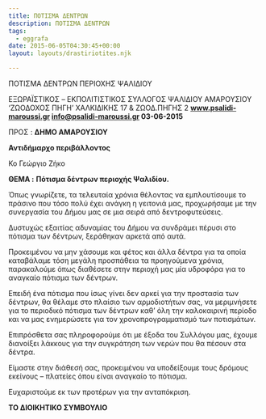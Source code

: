 ```yaml
---
title: ΠΟΤΙΣΜΑ ΔΕΝΤΡΩΝ
description: ΠΟΤΙΣΜΑ ΔΕΝΤΡΩΝ
tags:
  - eggrafa
date: 2015-06-05T04:30:45+00:00
layout: layouts/drastiriotites.njk

---
```


ΠΟΤΙΣΜΑ ΔΕΝΤΡΩΝ ΠΕΡΙΟΧΗΣ ΨΑΛΙΔΙΟΥ

<!-- excerpt -->

ΕΞΩΡΑΪΣΤΙΚΟΣ – EKΠΟΛΙΤΙΣΤΙΚΟΣ ΣΥΛΛΟΓΟΣ ΨΑΛΙΔΙΟΥ ΑΜΑΡΟΥΣΙΟΥ ‘ΖΩΟΔΟΧΟΣ ΠΗΓΗ’ ΧΑΛΚΙΔΙΚΗΣ 17 &amp; ΖΩΟΔ.ΠΗΓΗΣ 2 **www.psalidi-maroussi.gr info@psalidi-maroussi.gr 03-06-2015**

ΠΡΟΣ : **ΔΗΜΟ ΑΜΑΡΟΥΣΙΟΥ**

**Αντιδήμαρχο περιβάλλοντος**

Κο Γεώργιο Ζήκο

**ΘΕΜΑ :** **Πότισμα δέντρων περιοχής Ψαλιδίου.**

Όπως γνωρίζετε, τα τελευταία χρόνια θέλοντας να εμπλουτίσουμε το πράσινο που τόσο πολύ έχει ανάγκη η γειτονιά μας, προχωρήσαμε με την συνεργασία του Δήμου μας σε μια σειρά από δεντροφυτεύσεις.

Δυστυχώς εξαιτίας αδυναμίας του Δήμου να συνδράμει πέρυσι στο πότισμα των δέντρων, ξεράθηκαν αρκετά από αυτά.

Προκειμένου να μην χάσουμε και φέτος και άλλα δέντρα για τα οποία καταβάλαμε τόση μεγάλη προσπάθεια τα προηγούμενα χρόνια, παρακαλούμε όπως διαθέσετε στην περιοχή μας μία υδροφόρα για το αναγκαίο πότισμα των δέντρων.

Επειδή ένα πότισμα που ίσως γίνει δεν αρκεί για την προστασία των δέντρων, θα θέλαμε στο πλαίσιο των αρμοδιοτήτων σας, να μεριμνήσετε για το περιοδικό πότισμα των δέντρων καθ’ όλη την καλοκαιρινή περίοδο και να μας ενημερώσετε για τον χρονοπρογραμματισμό των ποτισμάτων.

Επιπρόσθετα σας πληροφορούμε ότι με έξοδα του Συλλόγου μας, έχουμε διανοίξει λάκκους για την συγκράτηση των νερών που θα πέσουν στα δέντρα.

Είμαστε στην διάθεσή σας, προκειμένου να υποδείξουμε τους δρόμους εκείνους – πλατείες όπου είναι αναγκαίο το πότισμα.

Ευχαριστούμε εκ των προτέρων για την ανταπόκριση.

**ΤΟ ΔΙΟΙΚΗΤΙΚΟ ΣΥΜΒΟΥΛΙΟ**
